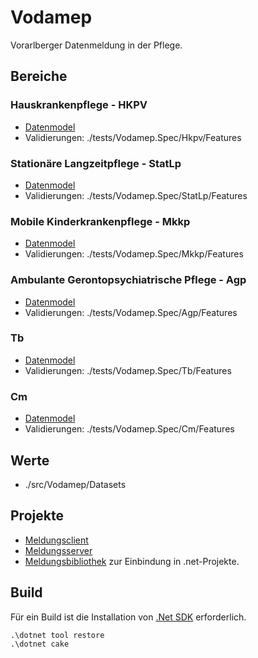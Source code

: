 # Vodamep

Vorarlberger Datenmeldung in der Pflege.

## Bereiche
### Hauskrankenpflege - HKPV 
- [Datenmodel](./src/Vodamep/Hkpv/Model/Hkpv.proto)
- Validierungen: ./tests/Vodamep.Spec/Hkpv/Features

### Stationäre Langzeitpflege - StatLp 
- [Datenmodel](./src/Vodamep/StatLp/Model/StatLp.proto)
- Validierungen: ./tests/Vodamep.Spec/StatLp/Features

### Mobile Kinderkrankenpflege - Mkkp
- [Datenmodel](./src/Vodamep/Mkkp/Model/Mkkp.proto)
- Validierungen: ./tests/Vodamep.Spec/Mkkp/Features

### Ambulante Gerontopsychiatrische Pflege - Agp
- [Datenmodel](./src/Vodamep/Agp/Model/Agp.proto)
- Validierungen: ./tests/Vodamep.Spec/Agp/Features

### Tb
- [Datenmodel](./src/Vodamep/Tb/Model/Tb.proto)
- Validierungen: ./tests/Vodamep.Spec/Tb/Features

### Cm
- [Datenmodel](./src/Vodamep/Cm/Model/Cm.proto)
- Validierungen: ./tests/Vodamep.Spec/Cm/Features

## Werte
- ./src/Vodamep/Datasets

## Projekte
- [Meldungsclient](./src/Vodamep.Client/Readme.md)
- [Meldungsserver](./src/Vodamep.Api/Readme.md)
- [Meldungsbibliothek](./src/Vodamep/Readme.md) zur Einbindung in .net-Projekte.


## Build

Für ein Build ist die Installation von [.Net SDK](https://www.microsoft.com/net/download/windows) erforderlich.
```
.\dotnet tool restore
.\dotnet cake
```
